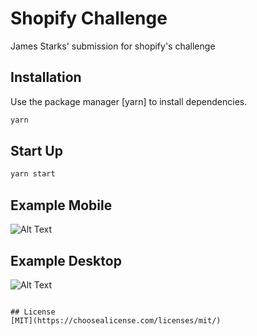 # Shopify Challenge

James Starks' submission for shopify's challenge 

## Installation

Use the package manager [yarn] to install dependencies.

```bash
yarn
```

## Start Up

```bash
yarn start
```

## Example Mobile
![Alt Text](https://i.imgur.com/T98Y21O.gif)

## Example Desktop
![Alt Text](https://i.imgur.com/lLp8DDe.gif)

```

## License
[MIT](https://choosealicense.com/licenses/mit/)
